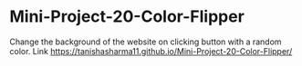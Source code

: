 # Mini-Project-20-Color-Flipper
Change the background of the website on clicking button with a random color.
Link  https://tanishasharma11.github.io/Mini-Project-20-Color-Flipper/
